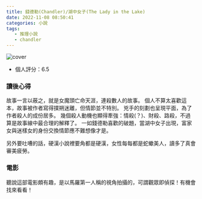 ```yaml
---
title: 錢德勒(Chandler)/湖中女子(The Lady in the Lake)
date: 2022-11-08 08:50:41
categories: 小說
tags: 
   - 推理小說
   - chandler
---
```


![cover](book-cover.jpg)

- 個人評分：6.5

### 讀後心得

故事一言以蔽之，就是<span class="transparent">女魔頭亡命天涯，連殺數人</span>的故事。
個人不算太喜歡這本，故事被作者寫得撲朔迷離，但情節並不特別。
兇手的刻劃也呈現平面，為了作者殺人的成份居多。
幾個殺人動機也顯得牽強：情殺(？)、財殺、路殺，不過算是故事線中最合理的解釋了。
一如錢德勒喜歡的破題，當湖中女子出現，富家女與迷樣女的身份交換情節應不難想像才是。

另外要吐嘈的話，硬漢小說裡要角都是硬漢，女性每每都是蛇蠍美人，讀多了真會審美疲勞。

### 電影

聽說這部電影頗有趣，是以馬羅第一人稱的視角拍攝的，可謂觀眾即偵探！有機會找來看看！
